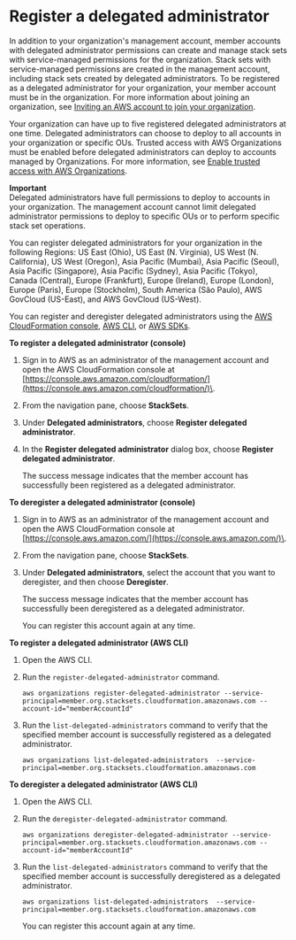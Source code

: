 # Register a delegated administrator<a name="stacksets-orgs-delegated-admin"></a>

In addition to your organization's management account, member accounts with delegated administrator permissions can create and manage stack sets with service\-managed permissions for the organization\. Stack sets with service\-managed permissions are created in the management account, including stack sets created by delegated administrators\. To be registered as a delegated administrator for your organization, your member account must be in the organization\. For more information about joining an organization, see [Inviting an AWS account to join your organization](https://docs.aws.amazon.com/organizations/latest/userguide/orgs_manage_accounts_invites.html)\.

Your organization can have up to five registered delegated administrators at one time\. Delegated administrators can choose to deploy to all accounts in your organization or specific OUs\. Trusted access with AWS Organizations must be enabled before delegated administrators can deploy to accounts managed by Organizations\. For more information, see [Enable trusted access with AWS Organizations](stacksets-orgs-enable-trusted-access.md)\.

**Important**  
Delegated administrators have full permissions to deploy to accounts in your organization\. The management account cannot limit delegated administrator permissions to deploy to specific OUs or to perform specific stack set operations\.

You can register delegated administrators for your organization in the following Regions: US East \(Ohio\), US East \(N\. Virginia\), US West \(N\. California\), US West \(Oregon\), Asia Pacific \(Mumbai\), Asia Pacific \(Seoul\), Asia Pacific \(Singapore\), Asia Pacific \(Sydney\), Asia Pacific \(Tokyo\), Canada \(Central\), Europe \(Frankfurt\), Europe \(Ireland\), Europe \(London\), Europe \(Paris\), Europe \(Stockholm\), South America \(São Paulo\), AWS GovCloud \(US\-East\), and AWS GovCloud \(US\-West\)\.

You can register and deregister delegated administrators using the [AWS CloudFormation console](https://console.aws.amazon.com/cloudformation/), [AWS CLI](https://aws.amazon.com/cli/), or [AWS SDKs](https://aws.amazon.com/tools/)\.

**To register a delegated administrator \(console\)**

1. Sign in to AWS as an administrator of the management account and open the AWS CloudFormation console at [https://console.aws.amazon.com/cloudformation/](https://console.aws.amazon.com/cloudformation/)\.

1. From the navigation pane, choose **StackSets**\.

1. Under **Delegated administrators**, choose **Register delegated administrator**\.

1. In the **Register delegated administrator** dialog box, choose **Register delegated administrator**\.

   The success message indicates that the member account has successfully been registered as a delegated administrator\.

**To deregister a delegated administrator \(console\)**

1. Sign in to AWS as an administrator of the management account and open the AWS CloudFormation console at [https://console.aws.amazon.com/](https://console.aws.amazon.com/)\.

1. From the navigation pane, choose **StackSets**\.

1. Under **Delegated administrators**, select the account that you want to deregister, and then choose **Deregister**\.

   The success message indicates that the member account has successfully been deregistered as a delegated administrator\.

   You can register this account again at any time\.

**To register a delegated administrator \(AWS CLI\)**

1. Open the AWS CLI\.

1. Run the `register-delegated-administrator` command\.

   ```
   aws organizations register-delegated-administrator --service-principal=member.org.stacksets.cloudformation.amazonaws.com --account-id="memberAccountId"
   ```

1. Run the `list-delegated-administrators` command to verify that the specified member account is successfully registered as a delegated administrator\.

   ```
   aws organizations list-delegated-administrators  --service-principal=member.org.stacksets.cloudformation.amazonaws.com
   ```

**To deregister a delegated administrator \(AWS CLI\)**

1. Open the AWS CLI\.

1. Run the `deregister-delegated-administrator` command\.

   ```
   aws organizations deregister-delegated-administrator --service-principal=member.org.stacksets.cloudformation.amazonaws.com --account-id="memberAccountId"
   ```

1. Run the `list-delegated-administrators` command to verify that the specified member account is successfully deregistered as a delegated administrator\.

   ```
   aws organizations list-delegated-administrators  --service-principal=member.org.stacksets.cloudformation.amazonaws.com
   ```

   You can register this account again at any time\.